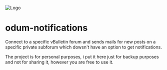 ![Logo](https://s3.amazonaws.com/pix.iemoji.com/images/emoji/apple/ios-10/256/man-raising-hand-light-skin-tone.png)

# odum-notifications
Connect to a specific vBulletin forum and sends mails for new posts on a specific private subforum which dowsn't have an option to get notifications.

The project is for personal purposes, i put it here just for backup purposes and not for sharing it, however you are free to use it.
